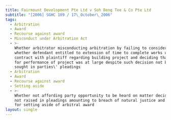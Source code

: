 ```yaml
---
title: Fairmount Development Pte Ltd v Soh Beng Tee & Co Pte Ltd
subtitle: "[2006] SGHC 189 / 17\_October\_2006"
tags:
  - Arbitration
  - Award
  - Recourse against award
  - Misconduct under Arbitration Act
  - >-
    Whether arbitrator misconducting arbitration by failing to consider issue of
    whether defendant entitled to extension of time to complete works under
    contract with plaintiff regarding building project and deciding that time
    for performance of project was at large despite such decision not being
    sought in parties\' pleadings
  - Arbitration
  - Award
  - Recourse against award
  - Setting aside
  - >-
    Whether not affording party opportunity to be heard on matter decided on but
    not raised in pleadings amounting to breach of natural justice and ground
    for setting aside of arbitral award
layout: single
---
```


